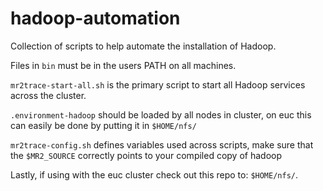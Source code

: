 hadoop-automation
=================

Collection of scripts to help automate the installation of Hadoop.

Files in `bin` must be in the users PATH on all machines.

`mr2trace-start-all.sh` is the primary script to start all Hadoop services across the cluster.

`.environment-hadoop` should be loaded by all nodes in cluster, on euc this can easily be done by putting it in `$HOME/nfs/`

`mr2trace-config.sh` defines variables used across scripts, make sure that the `$MR2_SOURCE` correctly points to your compiled copy of hadoop

Lastly, if using with the euc cluster check out this repo to: `$HOME/nfs/`.